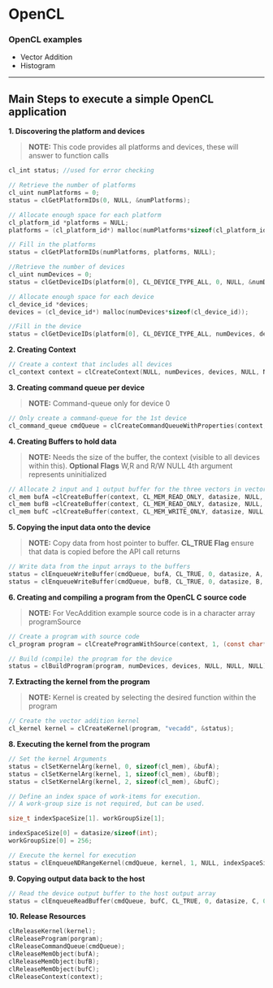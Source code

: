 # OpenCL

### OpenCL examples

* Vector Addition
* Histogram
 _____
 
## Main Steps to execute a simple OpenCL application

**1. Discovering the platform and devices**
> **NOTE:**
> This code provides all platforms and devices, these will answer to function calls

```c
cl_int status; //used for error checking

// Retrieve the number of platforms
cl_uint numPlatforms = 0;
status = clGetPlatformIDs(0, NULL, &numPlatforms);

// Allocate enough space for each platform
cl_platform_id *platforms = NULL;
platforms = (cl_platform_id*) malloc(numPlatforms*sizeof(cl_platform_id));

// Fill in the platforms
status = clGetPlatformIDs(numPlatforms, platforms, NULL);

//Retrieve the number of devices
cl_uint numDevices = 0;
status = clGetDeviceIDs(platform[0], CL_DEVICE_TYPE_ALL, 0, NULL, &numDevices);

// Allocate enough space for each device
cl_device_id *devices;
devices = (cl_device_id*) malloc(numDevices*sizeof(cl_device_id));

//Fill in the device
status = clGetDeviceIDs(platform[0], CL_DEVICE_TYPE_ALL, numDevices, devices, NULL);
```

**2. Creating Context**

```c
// Create a context that includes all devices
cl_context context = clCreateContext(NULL, numDevices, devices, NULL, NULL, &status);

```

**3. Creating command queue per device**
> **NOTE:**
> Command-queue only for device 0 

```c
// Only create a command-queue for the 1st device
cl_command_queue cmdQueue = clCreateCommandQueueWithProperties(context, devices[0], &status);
```

**4. Creating Buffers to hold data**
> **NOTE:**
> Needs the size of the buffer, the context (visible to all devices within this). **Optional Flags** W,R and R/W
> NULL 4th argument represents uninitialized

```c
// Allocate 2 input and 1 output buffer for the three vectors in vector addition
cl_mem bufA =clCreateBuffer(context, CL_MEM_READ_ONLY, datasize, NULL, &status);
cl_mem bufB =clCreateBuffer(context, CL_MEM_READ_ONLY, datasize, NULL, &status);
cl_mem bufC =clCreateBuffer(context, CL_MEM_WRITE_ONLY, datasize, NULL, &status);
```

**5. Copying the input data onto the device**
> **NOTE:**
> Copy data from host pointer to buffer. **CL_TRUE Flag** ensure that data is copied before the API call returns

```c
// Write data from the input arrays to the buffers
status = clEnqueueWriteBuffer(cmdQueue, bufA, CL_TRUE, 0, datasize, A, 0, NULL, NULL);
status = clEnqueueWriteBuffer(cmdQueue, bufB, CL_TRUE, 0, datasize, B, 0, NULL, NULL);
```

**6. Creating and compiling a program from the OpenCL C source code**
> **NOTE:**
> For VecAddition example source code is in a character array programSource

```c
// Create a program with source code
cl_program program = clCreateProgramWithSource(context, 1, (const char**) &programSource, NULL, &status);

// Build (compile) the program for the device
status = clBuildProgram(program, numDevices, devices, NULL, NULL, NULL);
```

**7. Extracting the kernel from the program**
> **NOTE:**
> Kernel is created by selecting the desired function within the program

```c
// Create the vector addition kernel
cl_kernel kernel = clCreateKernel(program, "vecadd", &status);
```

**8. Executing the kernel from the program**
```c
// Set the kernel Arguments
status = clSetKernelArg(kernel, 0, sizeof(cl_mem), &bufA);
status = clSetKernelArg(kernel, 1, sizeof(cl_mem), &bufB);
status = clSetKernelArg(kernel, 2, sizeof(cl_mem), &bufC);

// Define an index space of work-items for execution.
// A work-group size is not required, but can be used.

size_t indexSpaceSize[1]. workGroupSize[1];

indexSpaceSize[0] = datasize/sizeof(int);
workGroupSize[0] = 256;

// Execute the kernel for execution
status = clEnqueueNDRangeKernel(cmdQueue, kernel, 1, NULL, indexSpaceSize, workGroupSize, 0, NULL, NULL);
```

**9. Copying output data back to the host**
```c
// Read the device output buffer to the host output array
status = clEnqueueReadBuffer(cmdQueue, bufC, CL_TRUE, 0, datasize, C, 0, NULL, NULL);
```

**10. Release Resources**
```c
clReleaseKernel(kernel);
clReleaseProgram(porgram);
clReleaseCommandQueue(cmdQueue);
clReleaseMemObject(bufA);
clReleaseMemObject(bufB);
clReleaseMemObject(bufC);
clReleaseContext(context);

```
